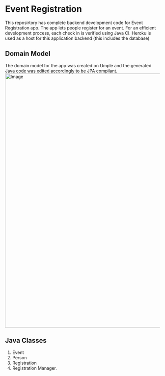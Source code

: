 # Event Registration
This reposirtory has complete backend development code for Event Registration app. The app lets people register for an event. For an efficient development process, each check in is verified using Java CI. Heroku is used as a host for this application backend (this includes the database)

## Domain Model
The domain model for the app was created on Umple and the generated Java code was edited accordingly to be JPA compilant. 
<img width="829" alt="Image" src="https://user-images.githubusercontent.com/89951512/179479799-b634c430-1ceb-4d74-9e48-db2154a732ef.png">

## Java Classes

1. Event 
2. Person
3. Registration
4. Registration Manager.
